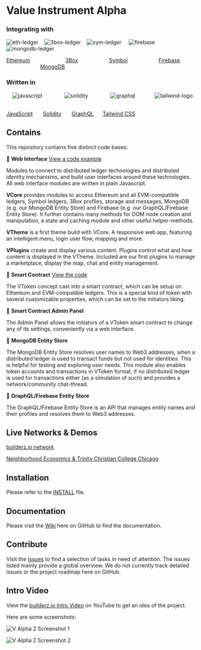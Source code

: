 # Value Instrument Alpha

### Integrating with

![eth-ledger](https://user-images.githubusercontent.com/20671922/79995007-f060a000-84b6-11ea-94cd-3b7c1ee50543.png) &nbsp;&nbsp;
![3box-ledger](https://user-images.githubusercontent.com/20671922/79994898-ceffb400-84b6-11ea-92d5-38d365f89d5c.png) &nbsp;&nbsp;
![xym-ledger](https://user-images.githubusercontent.com/20671922/79999144-daa1a980-84bb-11ea-8a9b-12501cc992a7.png) &nbsp;&nbsp;&nbsp;
![firebase](https://user-images.githubusercontent.com/20671922/103211186-cbef7a00-4907-11eb-930e-0e7add919317.png) &nbsp;&nbsp;
![mongodb-ledger](https://user-images.githubusercontent.com/20671922/79994780-abd50480-84b6-11ea-970d-ec0eedd7d609.png)

[Ethereum](https://ethereum.org/) &nbsp;&nbsp;&nbsp;&nbsp;&nbsp;&nbsp;&nbsp;&nbsp;&nbsp;&nbsp;&nbsp;&nbsp;&nbsp;&nbsp;&nbsp;&nbsp;&nbsp;&nbsp;&nbsp;&nbsp;&nbsp;&nbsp;
[3Box](https://3box.io/) &nbsp;&nbsp;&nbsp;&nbsp;&nbsp;&nbsp;&nbsp;&nbsp;&nbsp;&nbsp;&nbsp;&nbsp;&nbsp;&nbsp;&nbsp;&nbsp;&nbsp;&nbsp;&nbsp;
[Symbol](https://nemtech.github.io/) &nbsp;&nbsp;&nbsp;&nbsp;&nbsp;&nbsp;&nbsp;&nbsp;&nbsp;&nbsp;&nbsp;&nbsp;&nbsp;&nbsp;&nbsp;&nbsp;&nbsp;&nbsp;&nbsp;
[Firebase](https://firebase.google.com/) &nbsp;&nbsp;&nbsp;&nbsp;&nbsp;&nbsp;&nbsp;&nbsp;&nbsp;&nbsp;&nbsp;&nbsp;&nbsp;&nbsp;&nbsp;&nbsp;&nbsp;&nbsp;&nbsp;&nbsp;&nbsp;&nbsp;
[MongoDB](https://www.mongodb.com/)


### Written in

&nbsp;&nbsp;&nbsp;&nbsp;![javascript](https://user-images.githubusercontent.com/20671922/79997118-7ed62100-84b9-11ea-9e4e-47e7def69f47.png)&nbsp;&nbsp;&nbsp;&nbsp;&nbsp;&nbsp;&nbsp;&nbsp;&nbsp;&nbsp;&nbsp;&nbsp;&nbsp;&nbsp;
![solidity](https://user-images.githubusercontent.com/20671922/80140871-e4eda180-85a8-11ea-98e3-0cac98571010.png)&nbsp;&nbsp;&nbsp;&nbsp;&nbsp;&nbsp;&nbsp;&nbsp;&nbsp;&nbsp;&nbsp;&nbsp;&nbsp;&nbsp;
![graphql](https://user-images.githubusercontent.com/20671922/103210367-b8431400-4905-11eb-9ae9-5a1bb705d77b.png)&nbsp;&nbsp;&nbsp;&nbsp;&nbsp;&nbsp;&nbsp;&nbsp;&nbsp;&nbsp;&nbsp;&nbsp;
![tailwind-logo](https://user-images.githubusercontent.com/20671922/80020969-25cab500-84da-11ea-952e-74006c460884.png)&nbsp;&nbsp;&nbsp;&nbsp;&nbsp;&nbsp;&nbsp;&nbsp;&nbsp;&nbsp;&nbsp;&nbsp;

[JavaScript](https://developer.mozilla.org/en-US/docs/Web/JavaScript)&nbsp;&nbsp;&nbsp;&nbsp;&nbsp;&nbsp;
[Solidity](https://docs.soliditylang.org/)&nbsp;&nbsp;&nbsp;&nbsp;&nbsp;&nbsp;
[GraphQL](https://graphql.org/)&nbsp;&nbsp;&nbsp;&nbsp;&nbsp;
[Tailwind CSS](https://tailwindcss.com/)


## Contains

This repository contains five distinct code bases:

🔸 **Web Interface** [View a code example](https://github.com/valueinstrument/v-alpha/blob/master/web-interface/app/plugins/src/marketplace/marketplace.js)

Modules to connect to distributed ledger technologies and distributed identity mechanisms, and build user interfaces around these technologies. All web interface modules are written in plain Javascript.

**VCore** provides modules to access Ethereum and all EVM-compatible ledgers, Symbol ledgers, 3Box profiles, storage and messages, MongoDB (e.g. our MongoDB Entity Store) and Firebase (e.g. our GraphQL/Firebase Entity Store). It further contains many methods for DOM node creation and manipulation, a state and caching module and other useful helper-methods.

**VTheme** is a first theme build with VCore. A responsive web app, featuring an intelligent menu, login user flow, mapping and more.

**VPlugins** create and display various content. Plugins control what and how content is displayed in the VTheme. Included are our first plugins to manage a marketplace, display the map, chat and entity management.


🔸 **Smart Contract** [View the code](https://github.com/valueinstrument/v-alpha/blob/master/smart-contract/contracts/VICoin.sol)

The VToken concept cast into a smart contract, which can be setup on Ethereum and EVM-compatible ledgers. This is a special kind of token with several customizable properties, which can be set to the initiators liking.


🔸 **Smart Contract Admin Panel**

The Admin Panel allows the initiators of a VToken smart contract to change any of its settings, conveniently via a web interface.


🔸 **MongoDB Entity Store**

The MongoDB Entity Store resolves user names to Web3 addresses, when a distributed ledger is used to transact funds but not used for identities. This is helpful for testing and exploring user needs. This module also enables token accounts and transactions in VToken format, if no distributed ledger is used for transactions either (as a simulation of such) and provides a network/community chat-thread.


🔸 **GraphQL/Firebase Entity Store**

The GraphQL/Firebase Entity Store is an API that manages entity names and their profiles and resolves them to Web3 addresses.


## Live Networks & Demos

[builderz.io network](https://builderz.io)

[Neighborhood Economics & Trinity Christian College Chicago](http://neighborhoodeconomics.trnty.edu/)


## Installation

Please refer to the [INSTALL](https://github.com/valueinstrument/v-alpha/blob/development/INSTALL.md) file.


## Documentation

Please visit the [Wiki](https://github.com/valueinstrument/v-alpha/wiki) here on GitHub to find the documentation.


## Contribute

Visit the [Issues](https://github.com/valueinstrument/v-alpha/issues) to find a selection of tasks in need of attention. The issues listed mainly provide a global overview. We do not currently track detailed issues or the project roadmap here on GitHub.


## Intro Video

View the [builderz.io Intro Video](https://youtu.be/kJbto4TISKA) on YouTube to get an idea of the project.

Here are some screenshots:

![V Alpha 2 Screenshot 1](https://user-images.githubusercontent.com/20671922/101465423-35e7b580-3940-11eb-9941-36f1b9469b07.png)

![V Alpha 2 Screenshot 2](https://user-images.githubusercontent.com/20671922/101465532-57e13800-3940-11eb-8e62-7896bd06c42a.png)

